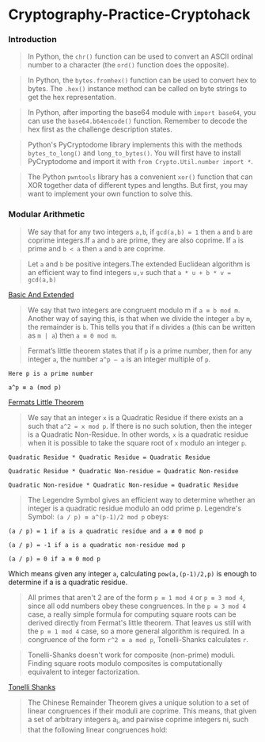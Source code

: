 # Cryptography-Practice-Cryptohack

### Introduction

> In Python, the `chr()` function can be used to convert an ASCII ordinal number to a character (the `ord()` function does the opposite).

> In Python, the `bytes.fromhex()` function can be used to convert hex to bytes. The `.hex()` instance method can be called on byte strings to get the hex representation.

> In Python, after importing the base64 module with `import base64`, you can use the `base64.b64encode()` function. Remember to decode the hex first as the challenge description states.

> Python's PyCryptodome library implements this with the methods `bytes_to_long()` and `long_to_bytes()`. You will first have to install PyCryptodome and import it with `from Crypto.Util.number import *`.

> The Python `pwntools` library has a convenient `xor()` function that can XOR together data of different types and lengths. But first, you may want to implement your own function to solve this.

### Modular Arithmetic

> We say that for any two integers `a,b`, if `gcd(a,b) = 1` then `a` and `b` are coprime integers.If `a` and `b` are prime, they are also coprime. If `a` is prime and `b < a` then `a` and `b` are coprime.

> Let `a` and `b` be positive integers.The extended Euclidean algorithm is an efficient way to find integers `u,v` such that
`a * u + b * v = gcd(a,b)`

[Basic And Extended](https://www.geeksforgeeks.org/euclidean-algorithms-basic-and-extended/)

> We say that two integers are congruent modulo m if `a ≡ b mod m`. Another way of saying this, is that when we divide the integer `a` by `m`, the remainder is `b`. This tells you that if `m` divides `a` (this can be written as `m | a`) then `a ≡ 0 mod m`.

> Fermat’s little theorem states that if `p` is a prime number, then for any integer `a`, the number `a^p – a` is an integer multiple of `p`.
```
Here p is a prime number

a^p ≡ a (mod p)
```

[Fermats Little Theorem](https://www.geeksforgeeks.org/fermats-little-theorem/)

> We say that an integer `x` is a Quadratic Residue if there exists an a such that `a^2 = x mod p`. If there is no such solution, then the integer is a Quadratic Non-Residue. In other words, `x` is a quadratic residue when it is possible to take the square root of `x` modulo an integer `p`.

```
Quadratic Residue * Quadratic Residue = Quadratic Residue

Quadratic Residue * Quadratic Non-residue = Quadratic Non-residue

Quadratic Non-residue * Quadratic Non-residue = Quadratic Residue
```

> The Legendre Symbol gives an efficient way to determine whether an integer is a quadratic residue modulo an odd prime p.
> Legendre's Symbol: `(a / p) ≡ a^(p-1)/2 mod p` obeys:
```
(a / p) = 1 if a is a quadratic residue and a ≢ 0 mod p

(a / p) = -1 if a is a quadratic non-residue mod p

(a / p) = 0 if a ≡ 0 mod p
```
Which means given any integer `a`, calculating `pow(a,(p-1)/2,p)` is enough to determine if a is a quadratic residue.

> All primes that aren't 2 are of the form `p ≡ 1 mod 4` or `p ≡ 3 mod 4`, since all odd numbers obey these congruences. In the `p ≡ 3 mod 4` case, a really simple formula for computing square roots can be derived directly from Fermat's little theorem. That leaves us still with the `p ≡ 1 mod 4` case, so a more general algorithm is required. In a congruence of the form `r^2 ≡ a mod p`, Tonelli-Shanks calculates `r`.

> Tonelli-Shanks doesn't work for composite (non-prime) moduli. Finding square roots modulo composites is computationally equivalent to integer factorization.

[Tonelli Shanks](https://www.geeksforgeeks.org/find-square-root-modulo-p-set-2-shanks-tonelli-algorithm/)

> The Chinese Remainder Theorem gives a unique solution to a set of linear congruences if their moduli are coprime. This means, that given a set of arbitrary integers a<sub>i</sub>, and pairwise coprime integers ni, such that the following linear congruences hold:




